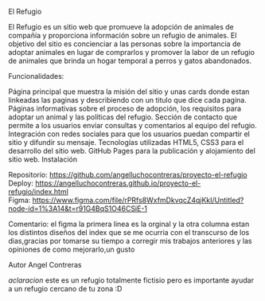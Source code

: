 El Refugio


El Refugio es un sitio web que promueve la adopción de animales de compañía y proporciona información sobre un refugio de animales. El objetivo del sitio es concienciar a las personas sobre la importancia de adoptar animales en lugar de comprarlos y promover la labor de un refugio de animales que brinda un hogar temporal a perros y gatos abandonados.

Funcionalidades:

Página principal que muestra la misión del sitio y unas cards donde estan linkeadas las paginas y describiendo con un titulo que dice  cada pagina.
Páginas informativas sobre el proceso de adopción, los requisitos para adoptar un animal y las políticas del refugio.
Sección de contacto que permite a los usuarios enviar consultas y comentarios al equipo del refugio.
Integración con redes sociales para que los usuarios puedan compartir el sitio y difundir su mensaje.
Tecnologías utilizadas
HTML5, CSS3  para el desarrollo del sitio web.
GitHub Pages para la publicación y alojamiento del sitio web.
Instalación

Repositorio:   https://github.com/angelluchocontreras/proyecto-el-refugio                                                                             
Deploy: https://angelluchocontreras.github.io/proyecto-el-refugio/index.html                                                                                        
Figma:  https://www.figma.com/file/rPRfs8WxfmDkvqcZ4qjKkI/Untitled?node-id=1%3A14&t=r91G4BqS1O46CSiE-1               

  Comentario:  el figma la primera linea es la orginal y la otra columna  estan los distintos diseños del index que se me ocurria con el transcurso de los dias,gracias por tomarse su tiempo a corregir mis trabajos anteriores y las opiniones de como mejorarlo,un gusto

Autor
Angel Contreras


*aclaracion*
este es un refugio totalmente fictisio pero es importante ayudar a un refugio cercano de tu zona :D 